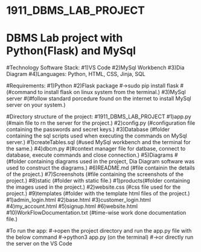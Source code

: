 # 1911_DBMS_LAB_PROJECT

# DBMS Lab project with Python(Flask) and MySql

#Technology Software Stack:
   #1)VS Code
   #2)MySql Workbench
   #3)Dia Diagram
   #4)Languages: Python, HTML, CSS, Jinja, SQL

#Requirements:
   #1)Python
   #2)Flask package
   	#->sudo pip install flask 
   	#(#command to install flask on linux system from the terminal.)
   #3)MySql server 
   	#(#follow standard porcedure found on the internet to install MySql server on your system.)

#Directory structure of the project:
 #1911_DBMS_LAB_PROJECT
 #1)app.py (#main file to rn the server for the project.)
 #2)config.py (#configuration file containing the passwords and secret keys.)
 #3)Database (#folder containing the sql scripts used when executing the commands on MySql server.)
    #1)createTables.sql (#used MySql workbench and the terminal for the same.)
 #4)dbcm.py 
 	  #(#context manager file for datbase, connect to database, execute commands and close connection.)
 #5)Diagrams 
 	  #(#folder containing diagrams used in the project, Dia Diagram software was used to construct the diagrams.)
 #6)README.md (#file containin the details of the project.)
 #7)Screenshots (#file containing the screenshots of the project.)
 #8)static (#folder with static file.)
 	  #1)products(#folder containing the images used in the project.)
 	  #2)website.css (#css file used for the project.)
 #9)templates (#folder with the template html files of the project.)
   	#1)admin_login.html
  	#2)base.html
  	#3)customer_login.html
  	#4)my_account.html
  	#5)signup.html
  	#6)website.html
 #10)WorkFlowDocumentation.txt (#time-wise work done documentation file.)

#To run the app:
   #->open the project directory and run the app.py file with the below command
   #->python3 app.py (on the terminal)
   #->or directly run the server on the VS Code
